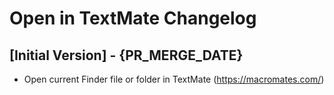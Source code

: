 # Open in TextMate Changelog

## [Initial Version] - {PR_MERGE_DATE}

- Open current Finder file or folder in TextMate (https://macromates.com/)